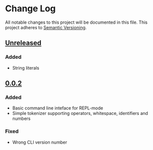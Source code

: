 # Change Log
All notable changes to this project will be documented in this file.
This project adheres to [Semantic Versioning](https://semver.org).

## [Unreleased]
### Added
- String literals

## [0.0.2]
### Added
- Basic command line inteface for REPL-mode
- Simple tokenizer supporting operators, whitespace, identifiers and numbers

### Fixed
- Wrong CLI version number


[Unreleased]: https://gitlab.com/lsp/tea/compare/v0.0.2...master
[0.0.2]: https://gitlab.com/lsp/tea/compare/v0.0.1...v0.0.2
